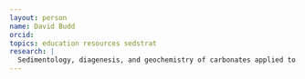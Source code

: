```yaml
---
layout: person
name: David Budd
orcid: 
topics: education resources sedstrat
research: |
  Sedimentology, diagenesis, and geochemistry of carbonates applied to rock-water interaction and the evolution of pore systems in subsurface reservoirs
---
```

